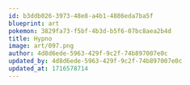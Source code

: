 ```yaml
---
id: b3ddb026-3973-48e8-a4b1-4886eda7ba5f
blueprint: art
pokemon: 3829fa73-f5bf-4b3d-b5f6-07bc8aea2b4d
title: Hypno
image: art/097.png
author: 4d8d6ede-5963-429f-9c2f-74b897007e0c
updated_by: 4d8d6ede-5963-429f-9c2f-74b897007e0c
updated_at: 1716578714
---
```


